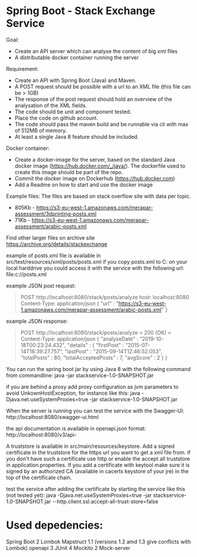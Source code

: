 # Spring Boot - Stack Exchange Service

Goal:
*	Create an API server which can analyse the content of big xml files
*	A distributable docker container running the server

Requirement:
*	Create an API with Spring Boot (Java) and Maven.
*	A POST request should be possible with a url to an XML file (this file can be > 1GB)
*	The response of the post request should hold an overview of the analysation of the XML fields.
*	The code should be unit and component tested.
*	Place the code on github account.
*	The code should pass the maven build and be runnable via cli with max of 512MB of memory.
*	At least a single Java 8 feature should be included.

Docker container:
*	Create a docker-image for the server, based on the standard Java docker image (https://hub.docker.com/_/java/). The dockerfile used to create this image should be part of the repo.
*	Commit the docker image on Dockerhub (https://hub.docker.com)
*	Add a Readme on how to start and use the docker image

Example files:
The files are based on stack overflow site with data per topic.
*	805Kb - https://s3-eu-west-1.amazonaws.com/merapar-assessment/3dprinting-posts.xml
*	71Kb - https://s3-eu-west-1.amazonaws.com/merapar-assessment/arabic-posts.xml

Find other larger files on archive site https://archive.org/details/stackexchange

example of posts.xml file is available in src/test/resources/xml/posts/posts.xml
if you copy posts.xml to C: on your local harddrive you could access it with the service with the following url:
file:c://posts.xml

example JSON post request:
 > POST http://localhost:8080/stack/posts/analyze
 > host: localhost:8080
 > Content-Type: application/json
{
  "url" : "https://s3-eu-west-1.amazonaws.com/merapar-assessment/arabic-posts.xml"
}

example JSON response:
<addr>
 > POST http://localhost:8080/stack/posts/analyze
 < 200 (OK)
 < Content-Type: application/json
{
  "analyseDate" : "2019-10-18T00:23:24.432",
  "details" : {
    "firstPost" : "2015-07-14T18:39:27.757",
    "lastPost" : "2015-09-14T12:46:52.053",
    "totalPosts" : 80,
    "totalAcceptedPosts" : 7,
    "avgScore" : 2
  }
}
</addr>

You can run the spring boot jar by using Java 8 with the following command from commandline:
java -jar stackservice-1.0-SNAPSHOT.jar

if you are behind a proxy add proxy configuration as jvm parameters to avoid UnkownHostException, for instance like this:
java -Djava.net.useSystemProxies=true -jar stackservice-1.0-SNAPSHOT.jar

When the server is running you can test the service with the Swagger-UI:
http://localhost:8080/swagger-ui.html

the api documentation is available in openapi.json format:
http://localhost:8080/v3/api-

A truststore is available in src/main/resources/keystore. Add a signed certificate in the truststore for the https url you want to get a xml file from. if you don't have such a certificate use http or enable the accept all truststore in application.properties. If you add a certificate with keytool make sure it is signed by an authorized CA (available in cacerts keystore of your jre) in the top of the certificate chain. 

test the service after adding the certificate by starting the service like this (not tested yet):
java -Djava.net.useSystemProxies=true -jar stackservice-1.0-SNAPSHOT.jar --http.client.ssl.accept-all-trust-store=false


# Used depedencies:
Spring Boot 2
Lombok
Mapstruct 1.1 (versions 1.2 amd 1.3 give conflicts with Lombok)
openapi 3
JUnit 4
Mockito 2
Mock-server





